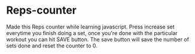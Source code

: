 # Reps-counter

Made this Reps counter while learning javascript.
Press increase set everytime you finish doing a set, once you're done with the particular workout you can hit SAVE button.
The save button will save the number of sets done and reset the counter to 0.
